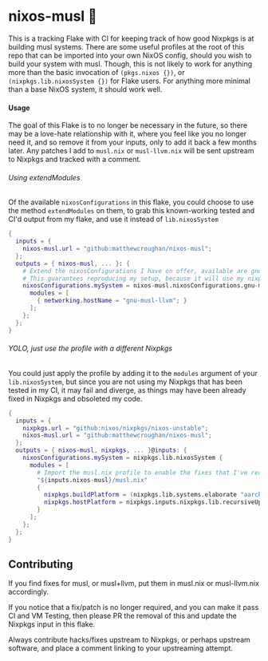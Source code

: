 # nixos-musl 🐚

This is a tracking Flake with CI for keeping track of how good Nixpkgs is at
building musl systems. There are some useful profiles at the root of this repo
that can be imported into your own NixOS config, should you wish to build your
system with musl. Though, this is not likely to work for anything more than the
basic invocation of `(pkgs.nixos {})`, or `(nixpkgs.lib.nixosSystem {})` for
Flake users. For anything more minimal than a base NixOS system, it should work
well.

#### Usage

The goal of this Flake is to no longer be necessary in the future, so there may
be a love-hate relationship with it, where you feel like you no longer need it,
and so remove it from your inputs, only to add it back a few months later. Any
patches I add to `musl.nix` or `musl-llvm.nix` will be sent upstream to Nixpkgs
and tracked with a comment.

###### Using extendModules

Of the available `nixosConfigurations` in this flake, you could choose to use
the method `extendModules` on them, to grab this known-working tested and CI'd
output from my flake, and use it instead of `lib.nixosSystem`

```nix
{
  inputs = {
    nixos-musl.url = "github:matthewcroughan/nixos-musl";
  };
  outputs = { nixos-musl, ... }: {
    # Extend the nixosConfigurations I have on offer, available are gnu-musl, gnu-musl-llvm, musl, musl-llvm
    # This guarantees reproducing my setup, because it will use my nixpkgs, and my fixes
    nixosConfigurations.mySystem = nixos-musl.nixosConfigurations.gnu-musl-llvm.extendModules {
      modules = [
        { networking.hostName = "gnu-musl-llvm"; }
      ];
    };
  };
}
```

###### YOLO, just use the profile with a different Nixpkgs

You could just apply the profile by adding it to the `modules` argument of your
`lib.nixosSystem`, but since you are not using my Nixpkgs that has been tested
in my CI, it may fail and diverge, as things may have been already fixed in
Nixpkgs and obsoleted my code.

```nix
{
  inputs = {
    nixpkgs.url = "github:nixos/nixpkgs/nixos-unstable";
    nixos-musl.url = "github:matthewcroughan/nixos-musl";
  };
  outputs = { nixos-musl, nixpkgs, ... }@inputs: {
    nixosConfigurations.mySystem = nixpkgs.lib.nixosSystem {
      modules = [
        # Import the musl.nix profile to enable the fixes that I've recognised for this system
        "${inputs.nixos-musl}/musl.nix"
        {
          nixpkgs.buildPlatform = (nixpkgs.lib.systems.elaborate "aarch64-unknown-linux-gnu");
          nixpkgs.hostPlatform = nixpkgs.inputs.nixpkgs.lib.recursiveUpdate (nixpkgs.lib.systems.elaborate "aarch64-unknown-linux-musl") {};
        }
      ];
    };
  };
}
```

## Contributing

If you find fixes for musl, or musl+llvm, put them in musl.nix or musl-llvm.nix
accordingly.

If you notice that a fix/patch is no longer required, and you can make it pass
CI and VM Testing, then please PR the removal of this and update the Nixpkgs
input in this flake.

Always contribute hacks/fixes upstream to Nixpkgs, or perhaps upstream software,
and place a comment linking to your upstreaming attempt.
